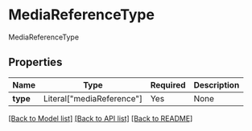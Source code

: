 # MediaReferenceType

MediaReferenceType

## Properties
| Name | Type | Required | Description |
| ------------ | ------------- | ------------- | ------------- |
**type** | Literal["mediaReference"] | Yes | None |


[[Back to Model list]](../../../../README.md#models-v2-link) [[Back to API list]](../../../../README.md#apis-v2-link) [[Back to README]](../../../../README.md)
